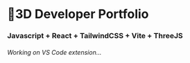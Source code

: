 # 🚀3D Developer Portfolio

### Javascript + React + TailwindCSS + Vite + ThreeJS
###### Working on VS Code extension...
